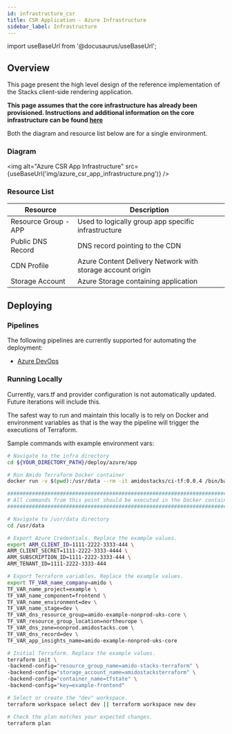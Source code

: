 ```yaml
---
id: infrastructure_csr
title: CSR Application - Azure Infrastructure
sidebar_label: Infrastructure
---
```


import useBaseUrl from '@docusaurus/useBaseUrl';

## Overview

This page present the high level design of the reference implementation of the Stacks client-side rendering application.

**This page assumes that the core infrastructure has already been provisioned. Instructions and additional information on the core infrastructure can be found [here](../../../infrastructure/azure/core_infrastructure.md)**

Both the diagram and resource list below are for a single environment.

### Diagram

<img alt="Azure CSR App Infrastructure" src={useBaseUrl('img/azure_csr_app_infrastructure.png')} />

### Resource List

| Resource             | Description                                                |
| -------------------- | ---------------------------------------------------------- |
| Resource Group - APP | Used to logically group app specific infrastructure        |
| Public DNS Record    | DNS record pointing to the CDN                             |
| CDN Profile          | Azure Content Delivery Network with storage account origin |
| Storage Account      | Azure Storage containing application                       |

## Deploying

### Pipelines

The following pipelines are currently supported for automating the deployment:

- [Azure DevOps](./pipeline_csr.md)

### Running Locally

Currently, vars.tf and provider configuration is not
automatically updated. Future iterations will include this.

The safest way to run and maintain this locally is to rely on Docker and environment
variables as that is the way the pipeline will trigger the
executions of Terraform.

Sample commands with example environment vars:

```bash
# Navigate to the infra directory
cd ${YOUR_DIRECTORY_PATH}/deploy/azure/app

# Run Amido Terraform Docker container
docker run -v $(pwd):/usr/data --rm -it amidostacks/ci-tf:0.0.4 /bin/bash

###########################################################################
# All commands from this point should be executed in the Docker container #
###########################################################################

# Navigate to /usr/data directory
cd /usr/data

# Export Azure Credentials. Replace the example values.
export ARM_CLIENT_ID=1111-2222-3333-444 \
ARM_CLIENT_SECRET=1111-2222-3333-4444 \
ARM_SUBSCRIPTION_ID=1111-2222-3333-444 \
ARM_TENANT_ID=1111-2222-3333-444

# Export Terraform variables. Replace the example values.
export TF_VAR_name_company=amido \
TF_VAR_name_project=example \
TF_VAR_name_component=frontend \
TF_VAR_name_environment=dev \
TF_VAR_name_stage=dev \
TF_VAR_dns_resource_group=amido-example-nonprod-uks-core \
TF_VAR_resource_group_location=northeurope \
TF_VAR_dns_zone=nonprod.amidostacks.com \
TF_VAR_dns_record=dev \
TF_VAR_app_insights_name=amido-example-nonprod-uks-core

# Initial Terraform. Replace the example values.
terraform init \
-backend-config="resource_group_name=amido-stacks-terraform" \
-backend-config="storage_account_name=amidostacksterraform" \
-backend-config="container_name=tfstate" \
-backend-config="key=example-frontend"

# Select or create the "dev" workspace.
terraform workspace select dev || terraform workspace new dev

# Check the plan matches your expected changes.
terraform plan
```
